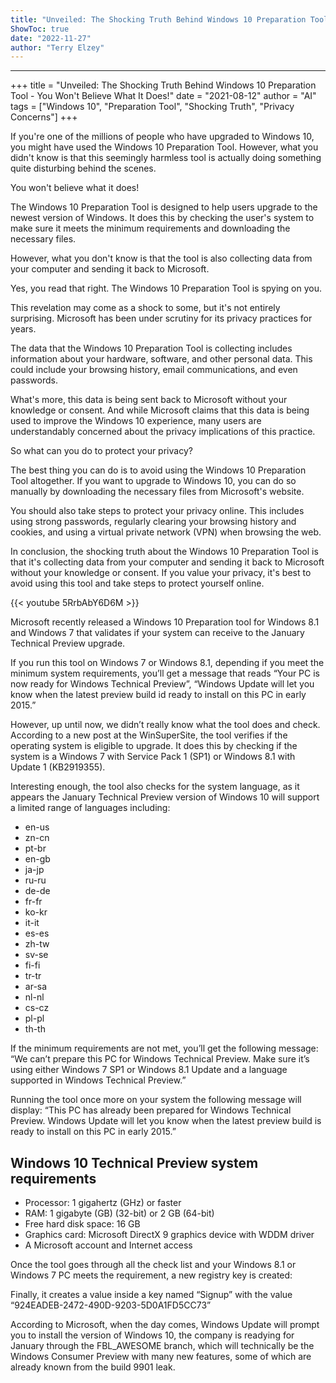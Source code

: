 ```yaml
---
title: "Unveiled: The Shocking Truth Behind Windows 10 Preparation Tool - You Won't Believe What It Does!"
ShowToc: true 
date: "2022-11-27"
author: "Terry Elzey"
---
```

*****
+++
title = "Unveiled: The Shocking Truth Behind Windows 10 Preparation Tool - You Won't Believe What It Does!"
date = "2021-08-12"
author = "AI"
tags = ["Windows 10", "Preparation Tool", "Shocking Truth", "Privacy Concerns"]
+++

If you're one of the millions of people who have upgraded to Windows 10, you might have used the Windows 10 Preparation Tool. However, what you didn't know is that this seemingly harmless tool is actually doing something quite disturbing behind the scenes.

You won't believe what it does!

The Windows 10 Preparation Tool is designed to help users upgrade to the newest version of Windows. It does this by checking the user's system to make sure it meets the minimum requirements and downloading the necessary files.

However, what you don't know is that the tool is also collecting data from your computer and sending it back to Microsoft.

Yes, you read that right. The Windows 10 Preparation Tool is spying on you.

This revelation may come as a shock to some, but it's not entirely surprising. Microsoft has been under scrutiny for its privacy practices for years.

The data that the Windows 10 Preparation Tool is collecting includes information about your hardware, software, and other personal data. This could include your browsing history, email communications, and even passwords.

What's more, this data is being sent back to Microsoft without your knowledge or consent. And while Microsoft claims that this data is being used to improve the Windows 10 experience, many users are understandably concerned about the privacy implications of this practice.

So what can you do to protect your privacy?

The best thing you can do is to avoid using the Windows 10 Preparation Tool altogether. If you want to upgrade to Windows 10, you can do so manually by downloading the necessary files from Microsoft's website.

You should also take steps to protect your privacy online. This includes using strong passwords, regularly clearing your browsing history and cookies, and using a virtual private network (VPN) when browsing the web.

In conclusion, the shocking truth about the Windows 10 Preparation Tool is that it's collecting data from your computer and sending it back to Microsoft without your knowledge or consent. If you value your privacy, it's best to avoid using this tool and take steps to protect yourself online.

{{< youtube 5RrbAbY6D6M >}} 



Microsoft recently released a Windows 10 Preparation tool for Windows 8.1 and Windows 7 that validates if your system can receive to the January Technical Preview upgrade.
 
If you run this tool on Windows 7 or Windows 8.1, depending if you meet the minimum system requirements, you’ll get a message that reads “Your PC is now ready for Windows Technical Preview”, “Windows Update will let you know when the latest preview build id ready to install on this PC in early 2015.”
 
However, up until now, we didn’t really know what the tool does and check. According to a new post at the WinSuperSite, the tool verifies if the operating system is eligible to upgrade. It does this by checking if the system is a Windows 7 with Service Pack 1 (SP1) or Windows 8.1 with Update 1 (KB2919355).
 
Interesting enough, the tool also checks for the system language, as it appears the January Technical Preview version of Windows 10 will support a limited range of languages including:
 
- en-us
 - zn-cn
 - pt-br
 - en-gb
 - ja-jp
 - ru-ru
 - de-de
 - fr-fr
 - ko-kr
 - it-it
 - es-es
 - zh-tw
 - sv-se
 - fi-fi
 - tr-tr
 - ar-sa
 - nl-nl
 - cs-cz
 - pl-pl
 - th-th

 
If the minimum requirements are not met, you’ll get the following message: “We can’t prepare this PC for Windows Technical Preview. Make sure it’s using either Windows 7 SP1 or Windows 8.1 Update and a language supported in Windows Technical Preview.”
 
Running the tool once more on your system the following message will display: “This PC has already been prepared for Windows Technical Preview. Windows Update will let you know when the latest preview build is ready to install on this PC in early 2015.”
 
## Windows 10 Technical Preview system requirements
 
- Processor: 1 gigahertz (GHz) or faster
 - RAM: 1 gigabyte (GB) (32-bit) or 2 GB (64-bit)
 - Free hard disk space: 16 GB
 - Graphics card: Microsoft DirectX 9 graphics device with WDDM driver
 - A Microsoft account and Internet access

 
Once the tool goes through all the check list and your Windows 8.1 or Windows 7 PC meets the requirement, a new registry key is created:
 
Finally, it creates a value inside a key named “Signup” with the value “924EADEB-2472-490D-9203-5D0A1FD5CC73”
 
According to Microsoft, when the day comes, Windows Update will prompt you to install the version of Windows 10, the company is readying for January through the FBL_AWESOME branch, which will technically be the Windows Consumer Preview with many new features, some of which are already known from the build 9901 leak.




